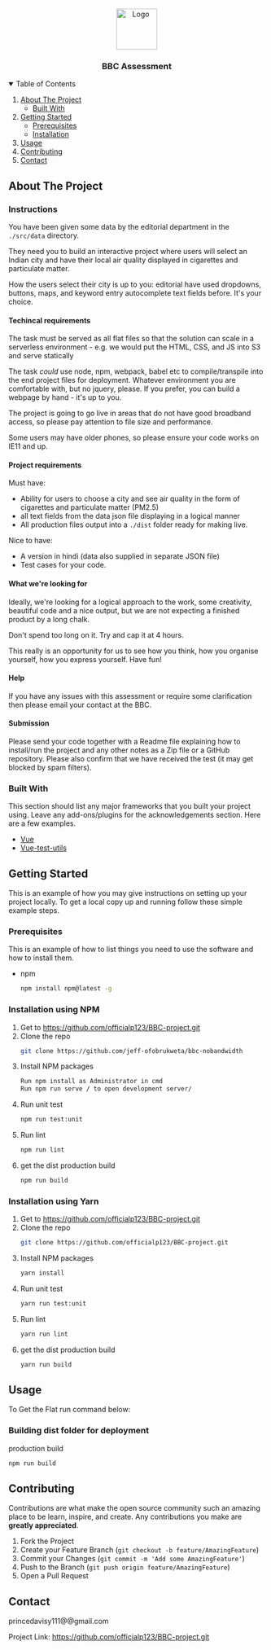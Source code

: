 <!-- PROJECT SHIELDS -->
<!--
*** I'm using markdown "reference style" links for readability.
*** Reference links are enclosed in brackets [ ] instead of parentheses ( ).
*** See the bottom of this document for the declaration of the reference variables
*** for contributors-url, forks-url, etc. This is an optional, concise syntax you may use.
*** https://www.markdownguide.org/basic-syntax/#reference-style-links
-->

<!-- PROJECT LOGO -->
<br />
<p align="center">
  <a href="https://www.bbc.co.uk/news/world/asia/india">
    <img src="./images/bbc.logo.svg" alt="Logo" width="80" height="80">
  </a>
  <h3 align="center">BBC Assessment</h3>
</p>

<!-- TABLE OF CONTENTS -->
<details open="open">
  <summary>Table of Contents</summary>
  <ol>
    <li>
      <a href="#about-the-project">About The Project</a>
      <ul>
        <li><a href="#built-with">Built With</a></li>
      </ul>
    </li>
    <li>
      <a href="#getting-started">Getting Started</a>
      <ul>
        <li><a href="#prerequisites">Prerequisites</a></li>
        <li><a href="#installation">Installation</a></li>
      </ul>
    </li>
    <li><a href="#usage">Usage</a></li>
    <li><a href="#contributing">Contributing</a></li>
    <li><a href="#contact">Contact</a></li>
  </ol>
</details>

<!-- ABOUT THE PROJECT -->

## About The Project

### Instructions

You have been given some data by the editorial department in the `./src/data` directory.

They need you to build an interactive project where users will select an Indian city and have their local air quality displayed in cigarettes and particulate matter.

How the users select their city is up to you: editorial have used dropdowns, buttons, maps, and keyword entry autocomplete text fields before. It's your choice.

#### Techincal requirements

The task must be served as all flat files so that the solution can scale in a serverless environment - e.g. we would put the HTML, CSS, and JS into S3 and serve statically

The task _could_ use node, npm, webpack, babel etc to compile/transpile into the end project files for deployment. Whatever environment you are comfortable with, but no jquery, please. If you prefer, you can build a webpage by hand - it's up to you.

The project is going to go live in areas that do not have good broadband access, so please pay attention to file size and performance.

Some users may have older phones, so please ensure your code works on IE11 and up.

#### Project requirements

Must have:

- Ability for users to choose a city and see air quality in the form of cigarettes and particulate matter (PM2.5)
- all text fields from the data json file displaying in a logical manner
- All production files output into a `./dist` folder ready for making live.

Nice to have:

- A version in hindi (data also supplied in separate JSON file)
- Test cases for your code.

#### What we're looking for

Ideally, we're looking for a logical approach to the work, some creativity, beautiful code and a nice output, but we are not expecting a finished product by a long chalk.

Don't spend too long on it. Try and cap it at 4 hours.

This really is an opportunity for us to see how you think, how you organise yourself, how you express yourself. Have fun!

#### Help

If you have any issues with this assessment or require some clarification then
please email your contact at the BBC.

#### Submission

Please send your code together with a Readme file explaining how to install/run
the project and any other notes as a Zip file or a GitHub repository. Please
also confirm that we have received the test (it may get blocked by spam
filters).

### Built With

This section should list any major frameworks that you built your project using. Leave any add-ons/plugins for the acknowledgements section. Here are a few examples.

- [Vue](https://vuejs.org/)
- [Vue-test-utils](https://vue-test-utils.vuejs.org/)

<!-- GETTING STARTED -->

## Getting Started

This is an example of how you may give instructions on setting up your project locally.
To get a local copy up and running follow these simple example steps.

### Prerequisites

This is an example of how to list things you need to use the software and how to install them.

- npm
  ```sh
  npm install npm@latest -g
  ```

### Installation using NPM

1. Get to https://github.com/officialp123/BBC-project.git
2. Clone the repo
   ```sh
   git clone https://github.com/jeff-ofobrukweta/bbc-nobandwidth
   ```
3. Install NPM packages
   ```sh
   Run npm install as Administrator in cmd
   Run npm run serve / to open development server/
   ```
4. Run unit test
   ```sh
   npm run test:unit
   ```
5. Run lint
   ```sh
   npm run lint
   ```
6. get the dist production build
   ```sh
   npm run build
   ```

### Installation using Yarn

1. Get to https://github.com/officialp123/BBC-project.git
2. Clone the repo
   ```sh
   git clone https://github.com/officialp123/BBC-project.git
   ```
3. Install NPM packages
   ```sh
   yarn install
   ```
4. Run unit test
   ```sh
   yarn run test:unit
   ```
5. Run lint
   ```sh
   yarn run lint
   ```
6. get the dist production build
   ```sh
   yarn run build
   ```

<!-- USAGE EXAMPLES -->

## Usage

To Get the Flat run command below:

### Building dist folder for deployment

production build

```sh
npm run build
```

<!-- CONTRIBUTING -->

## Contributing

Contributions are what make the open source community such an amazing place to be learn, inspire, and create. Any contributions you make are **greatly appreciated**.

1. Fork the Project
2. Create your Feature Branch (`git checkout -b feature/AmazingFeature`)
3. Commit your Changes (`git commit -m 'Add some AmazingFeature'`)
4. Push to the Branch (`git push origin feature/AmazingFeature`)
5. Open a Pull Request

<!-- CONTACT -->

## Contact

princedavisy111@@gmail.com

Project Link: https://github.com/officialp123/BBC-project.git

<!-- MARKDOWN LINKS & IMAGES -->
<!-- https://www.markdownguide.org/basic-syntax/#reference-style-links -->

[product-screenshot]: images/bbc-screen.png

